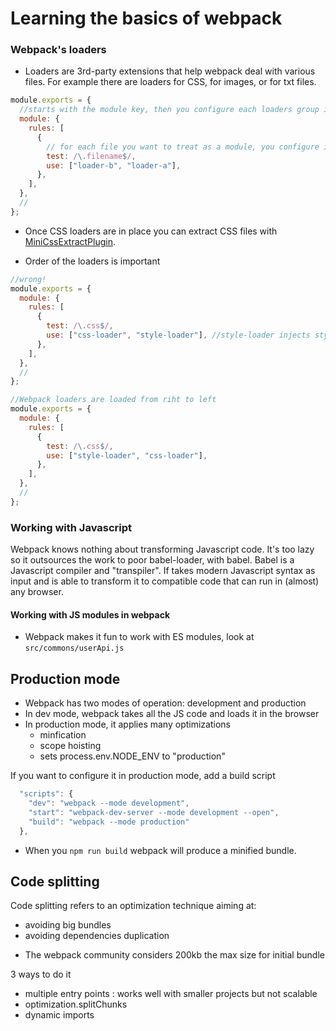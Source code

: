 # Learning the basics of webpack

### Webpack's loaders

- Loaders are 3rd-party extensions that help webpack deal with various files. For example there are loaders for CSS, for images, or for txt files.

```javascript
module.exports = {
  //starts with the module key, then you configure each loaders group inside rules
  module: {
    rules: [
      {
        // for each file you want to treat as a module, you configure it with a test key and use
        test: /\.filename$/,
        use: ["loader-b", "loader-a"],
      },
    ],
  },
  //
};
```

- Once CSS loaders are in place you can extract CSS files with [MiniCssExtractPlugin](https://webpack.js.org/plugins/mini-css-extract-plugin/).

- Order of the loaders is important

```javascript
//wrong!
module.exports = {
  module: {
    rules: [
      {
        test: /\.css$/,
        use: ["css-loader", "style-loader"], //style-loader injects style into the page, and does not load the file, it should be second
      },
    ],
  },
  //
};
```

```javascript
//Webpack loaders are loaded from riht to left
module.exports = {
  module: {
    rules: [
      {
        test: /\.css$/,
        use: ["style-loader", "css-loader"],
      },
    ],
  },
  //
};
```

### Working with Javascript

Webpack knows nothing about transforming Javascript code. It's too lazy so it outsources the work to poor babel-loader, with babel.
Babel is a Javascript compiler and "transpiler".
If takes modern Javascript syntax as input and is able to transform it to compatible code that can run in (almost) any browser.

#### Working with JS modules in webpack

- Webpack makes it fun to work with ES modules, look at `src/commons/userApi.js`

## Production mode

- Webpack has two modes of operation: development and production
- In dev mode, webpack takes all the JS code and loads it in the browser
- In production mode, it applies many optimizations
  - minfication
  - scope hoisting
  - sets process.env.NODE_ENV to "production"

If you want to configure it in production mode, add a build script

```javascript
  "scripts": {
    "dev": "webpack --mode development",
    "start": "webpack-dev-server --mode development --open",
    "build": "webpack --mode production"
  },
```

- When you `npm run build` webpack will produce a minified bundle.

## Code splitting

Code splitting refers to an optimization technique aiming at:

- avoiding big bundles
- avoiding dependencies duplication

* The webpack community considers 200kb the max size for initial bundle

3 ways to do it

- multiple entry points : works well with smaller projects but not scalable
- optimization.splitChunks
- dynamic imports
